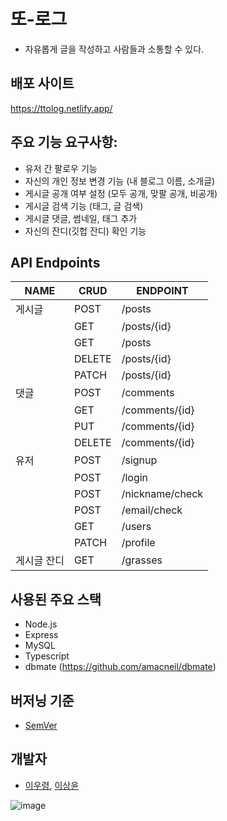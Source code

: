 # 또-로그
- 자유롭게 글을 작성하고 사람들과 소통할 수 있다.

## 배포 사이트
https://ttolog.netlify.app/

## 주요 기능 요구사항:
- 유저 간 팔로우 기능
- 자신의 개인 정보 변경 기능 (내 블로그 이름, 소개글)
- 게시글 공개 여부 설정 (모두 공개, 맞팔 공개, 비공개)
- 게시글 검색 기능 (태그, 글 검색)
- 게시글 댓글, 썸네일, 태그 추가
- 자신의 잔디(깃헙 잔디) 확인 기능


## API Endpoints

| NAME        | CRUD   | ENDPOINT               |
|-------------|--------|------------------------|
| 게시글      | POST   | /posts                 |
|             | GET    | /posts/{id}            |
|             | GET    | /posts                 |
|             | DELETE | /posts/{id}            |
|             | PATCH  | /posts/{id}            |
| 댓글        | POST   | /comments              |
|             | GET    | /comments/{id}         |
|             | PUT    | /comments/{id}         |
|             | DELETE | /comments/{id}         |
| 유저        | POST   | /signup                |
|             | POST   | /login                 |
|             | POST   | /nickname/check        |
|             | POST   | /email/check           |
|             | GET    | /users                 |
|             | PATCH  | /profile               |
| 게시글 잔디 | GET    | /grasses               |

## 사용된 주요 스택
- Node.js
- Express
- MySQL
- Typescript
- dbmate (https://github.com/amacneil/dbmate)

## 버저닝 기준
- [SemVer](http://semver.org/)

## 개발자
- [이우령](https://unleashed-grill-14b.notion.site/332ac2d305e145169a2903cb877ecf6b), [이상윤](https://www.notion.so/b77735f1fe574271b3495719f0e26b5a)

![image](https://user-images.githubusercontent.com/35091494/224192553-60cab81f-a466-4ec2-883d-b57430991e03.png)
